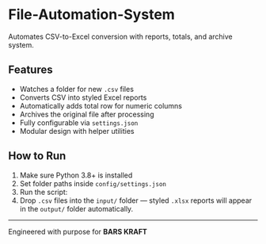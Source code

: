 # File-Automation-System
Automates CSV-to-Excel conversion with reports, totals, and archive system.


## Features
-  Watches a folder for new `.csv` files  
-  Converts CSV into styled Excel reports  
-  Automatically adds total row for numeric columns  
-  Archives the original file after processing  
-  Fully configurable via `settings.json`  
-  Modular design with helper utilities


##  How to Run

1. Make sure Python 3.8+ is installed  
2. Set folder paths inside `config/settings.json`  
3. Run the script:
4. Drop `.csv` files into the `input/` folder —  styled `.xlsx` reports will appear in the `output/` folder automatically.









-----------------------------------------------------
Engineered with purpose for **BARS KRAFT**
